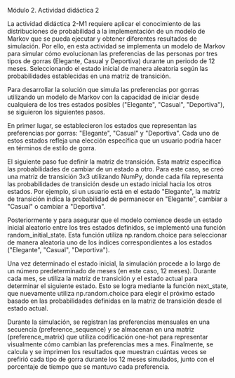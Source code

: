 Módulo 2. Actividad didáctica 2

La actividad didáctica 2-M1 requiere aplicar el conocimiento de las distribuciones de probabilidad a la implementación de un modelo de Markov que se pueda ejecutar y obtener diferentes resultados de simulación.
Por ello, en esta actividad se implementa un modelo de Markov para simular cómo evolucionan las preferencias de las personas por tres tipos de gorras (Elegante, Casual y Deportiva) durante un periodo de 12 meses. Seleccionando el estado inicial de manera aleatoria según las probabilidades establecidas en una matriz de transición.

Para desarrollar la solución que simula las preferencias por gorras utilizando un modelo de Markov con la capacidad de iniciar desde cualquiera de los tres estados posibles ("Elegante", "Casual", "Deportiva"), se siguieron los siguientes pasos.

En primer lugar, se establecieron los estados que representan las preferencias por gorras: "Elegante", "Casual" y "Deportiva". Cada uno de estos estados refleja una elección específica que un usuario podría hacer en términos de estilo de gorra.

El siguiente paso fue definir la matriz de transición. Esta matriz especifica las probabilidades de cambiar de un estado a otro. Para este caso, se creó una matriz de transición 3x3 utilizando NumPy, donde cada fila representa las probabilidades de transición desde un estado inicial hacia los otros estados. Por ejemplo, si un usuario está en el estado "Elegante", la matriz de transición indica la probabilidad de permanecer en "Elegante", cambiar a "Casual" o cambiar a "Deportiva". 

Posteriormente y para asegurar que el modelo comience desde un estado inicial aleatorio entre los tres estados definidos, se implementó una función random_initial_state. Esta función utiliza np.random.choice para seleccionar de manera aleatoria uno de los índices correspondientes a los estados ("Elegante", "Casual", "Deportiva"). 

Una vez determinado el estado inicial, la simulación procede a lo largo de un número predeterminado de meses (en este caso, 12 meses). Durante cada mes, se utiliza la matriz de transición y el estado actual para determinar el siguiente estado. Esto se logra mediante la función next_state, que nuevamente utiliza np.random.choice para elegir el próximo estado basado en las probabilidades definidas en la matriz de transición desde el estado actual.

Durante la simulación, se registran las preferencias mensuales en una secuencia (preference_sequence) y se almacenan en una matriz (preference_matrix) que utiliza codificación one-hot para representar visualmente cómo cambian las preferencias mes a mes. 
Finalmente, se calcula y se imprimen los resultados que muestran cuántas veces se prefirió cada tipo de gorra durante los 12 meses simulados, junto con el porcentaje de tiempo que se mantuvo cada preferencia. 
